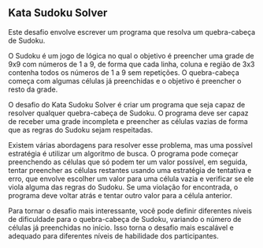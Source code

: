## Kata Sudoku Solver

Este desafio envolve escrever um programa que resolva um quebra-cabeça de Sudoku.

O Sudoku é um jogo de lógica no qual o objetivo é preencher uma grade de 9x9 com números de 1 a 9, de forma que cada linha, coluna e região de 3x3 contenha todos os números de 1 a 9 sem repetições. O quebra-cabeça começa com algumas células já preenchidas e o objetivo é preencher o resto da grade.

O desafio do Kata Sudoku Solver é criar um programa que seja capaz de resolver qualquer quebra-cabeça de Sudoku. O programa deve ser capaz de receber uma grade incompleta e preencher as células vazias de forma que as regras do Sudoku sejam respeitadas.

Existem várias abordagens para resolver esse problema, mas uma possível estratégia é utilizar um algoritmo de busca. O programa pode começar preenchendo as células que só podem ter um valor possível, em seguida, tentar preencher as células restantes usando uma estratégia de tentativa e erro, que envolve escolher um valor para uma célula vazia e verificar se ele viola alguma das regras do Sudoku. Se uma violação for encontrada, o programa deve voltar atrás e tentar outro valor para a célula anterior.

Para tornar o desafio mais interessante, você pode definir diferentes níveis de dificuldade para o quebra-cabeça de Sudoku, variando o número de células já preenchidas no início. Isso torna o desafio mais escalável e adequado para diferentes níveis de habilidade dos participantes.